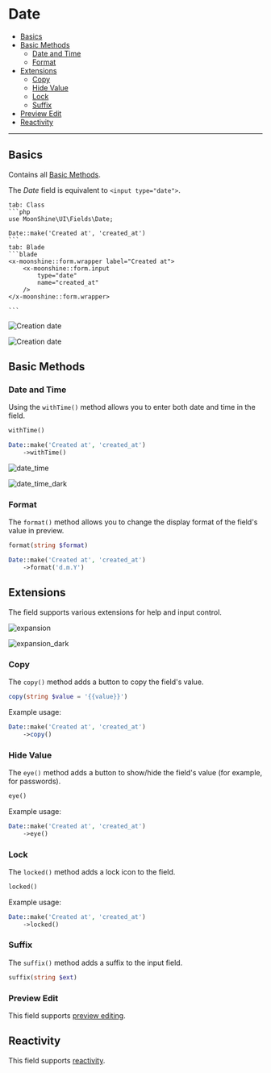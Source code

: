 # Date

- [Basics](#basics)
- [Basic Methods](#basic-methods)
  - [Date and Time](#date-and-time)
  - [Format](#format)
- [Extensions](#extensions)
    - [Copy](#copy)
    - [Hide Value](#eye)
    - [Lock](#locked)
    - [Suffix](#suffix)
- [Preview Edit](#preview-edit)
- [Reactivity](#reactive)

---

<a name="basics"></a>
## Basics

Contains all [Basic Methods](/docs/{{version}}/fields/basic-methods).

The *Date* field is equivalent to `<input type="date">`.

~~~tabs
tab: Class
```php
use MoonShine\UI\Fields\Date;

Date::make('Created at', 'created_at')
```
tab: Blade
```blade
<x-moonshine::form.wrapper label="Created at">
    <x-moonshine::form.input
        type="date"
        name="created_at"
    />
</x-moonshine::form.wrapper>

```
~~~

![Creation date](https://raw.githubusercontent.com/moonshine-software/doc/3.x/resources/screenshots/date_dark.png)

![Creation date](https://raw.githubusercontent.com/moonshine-software/doc/3.x/resources/screenshots/date.png)

<a name="basic-methods"></a>
## Basic Methods

<a name="date-and-time"></a>
### Date and Time

Using the `withTime()` method allows you to enter both date and time in the field.

```php
withTime()
```

```php
Date::make('Created at', 'created_at')
    ->withTime()
```

![date_time](https://raw.githubusercontent.com/moonshine-software/doc/3.x/resources/screenshots/date_time.png)

![date_time_dark](https://raw.githubusercontent.com/moonshine-software/doc/3.x/resources/screenshots/date_time_dark.png)

<a name="format"></a>
### Format

The `format()` method allows you to change the display format of the field's value in preview.

```php
format(string $format)
```

```php
Date::make('Created at', 'created_at')
    ->format('d.m.Y')
```

<a name="extensions"></a>
## Extensions

The field supports various extensions for help and input control.

![expansion](https://raw.githubusercontent.com/moonshine-software/doc/3.x/resources/screenshots/expansion.png)

![expansion_dark](https://raw.githubusercontent.com/moonshine-software/doc/3.x/resources/screenshots/expansion_dark.png)

<a name="copy"></a>
### Copy

The `copy()` method adds a button to copy the field's value.

```php
copy(string $value = '{{value}}')
```

Example usage:

```php
Date::make('Created at', 'created_at')
    ->copy()
```

<a name="eye"></a>
### Hide Value

The `eye()` method adds a button to show/hide the field's value (for example, for passwords).

```php
eye()
```

Example usage:

```php
Date::make('Created at', 'created_at')
    ->eye()
```

<a name="locked"></a>
### Lock

The `locked()` method adds a lock icon to the field.

```php
locked()
```

Example usage:

```php
Date::make('Created at', 'created_at')
    ->locked()
```

### Suffix

The `suffix()` method adds a suffix to the input field.

```php
suffix(string $ext)
```

<a name="preview-edit"></a>
### Preview Edit

This field supports [preview editing](/docs/{{version}}/fields/basic-methods#preview-edit).

<a name="reactive"></a>
## Reactivity

This field supports [reactivity](/docs/{{version}}/fields/basic-methods#reactive).